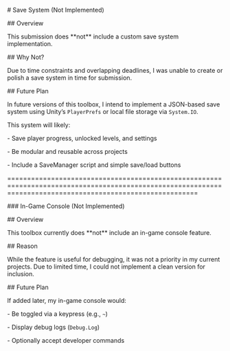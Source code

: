 \# Save System (Not Implemented)



\## Overview



This submission does \*\*not\*\* include a custom save system implementation.



\## Why Not?



Due to time constraints and overlapping deadlines, I was unable to create or polish a save system in time for submission.



\## Future Plan



In future versions of this toolbox, I intend to implement a JSON-based save system using Unity’s `PlayerPrefs` or local file storage via `System.IO`.



This system will likely:

\- Save player progress, unlocked levels, and settings

\- Be modular and reusable across projects

\- Include a SaveManager script and simple save/load buttons


============================================================================================================================================================



\### In-Game Console (Not Implemented)



\## Overview



This toolbox currently does \*\*not\*\* include an in-game console feature.



\## Reason



While the feature is useful for debugging, it was not a priority in my current projects. Due to limited time, I could not implement a clean version for inclusion.



\## Future Plan



If added later, my in-game console would:

\- Be toggled via a keypress (e.g., `~`)

\- Display debug logs (`Debug.Log`)

\- Optionally accept developer commands





